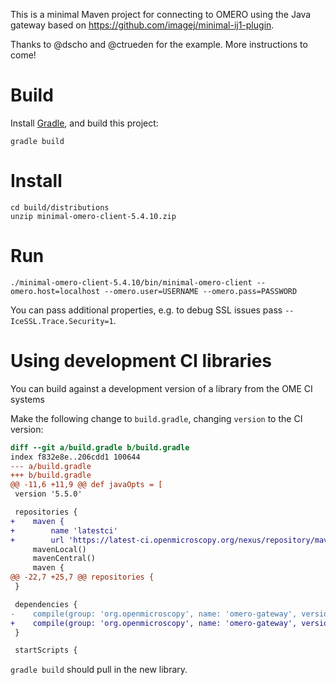 This is a minimal Maven project for connecting to OMERO
using the Java gateway
based on https://github.com/imagej/minimal-ij1-plugin.

Thanks to @dscho and @ctrueden for the example. More
instructions to come!


# Build

Install [Gradle](https://gradle.org/), and build this project:

    gradle build

# Install

    cd build/distributions
    unzip minimal-omero-client-5.4.10.zip

# Run

    ./minimal-omero-client-5.4.10/bin/minimal-omero-client --omero.host=localhost --omero.user=USERNAME --omero.pass=PASSWORD

You can pass additional properties, e.g. to debug SSL issues pass `--IceSSL.Trace.Security=1`.

# Using development CI libraries

You can build against a development version of a library from the OME CI systems

Make the following change to `build.gradle`, changing `version` to the CI version:
```diff
diff --git a/build.gradle b/build.gradle
index f832e8e..206cdd1 100644
--- a/build.gradle
+++ b/build.gradle
@@ -11,6 +11,9 @@ def javaOpts = [
 version '5.5.0'

 repositories {
+    maven {
+        name 'latestci'
+        url 'https://latest-ci.openmicroscopy.org/nexus/repository/maven-internal/'}
     mavenLocal()
     mavenCentral()
     maven {
@@ -22,7 +25,7 @@ repositories {
 }

 dependencies {
-    compile(group: 'org.openmicroscopy', name: 'omero-gateway', version: '5.5.2')
+    compile(group: 'org.openmicroscopy', name: 'omero-gateway', version: '5.5.3-SNAPSHOT')
 }

 startScripts {
```

`gradle build` should pull in the new library.
